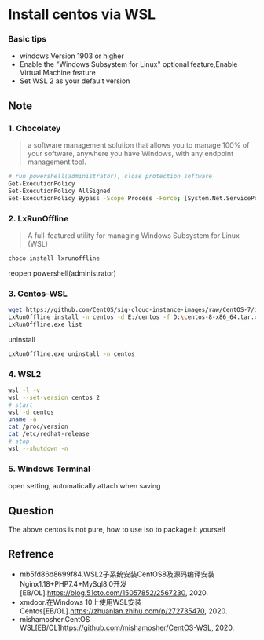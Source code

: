 # Install centos via WSL 
 ### Basic tips
- windows Version 1903 or higher
- Enable the "Windows Subsystem for Linux" optional feature,Enable Virtual Machine feature
- Set WSL 2 as your default version

## Note
### 1. Chocolatey
> a software management solution that allows you to manage 100% of your software, anywhere you have Windows, with any endpoint management tool. 

```sh
# run powershell(administrator), close protection software
Get-ExecutionPolicy
Set-ExecutionPolicy AllSigned
Set-ExecutionPolicy Bypass -Scope Process -Force; [System.Net.ServicePointManager]::SecurityProtocol = [System.Net.ServicePointManager]::SecurityProtocol -bor 3072; iex ((New-Object System.Net.WebClient).DownloadString('https://chocolatey.org/install.ps1'))
```
### 2. LxRunOffline
> A full-featured utility for managing Windows Subsystem for Linux (WSL)

```sh
choco install lxrunoffline
```
reopen powershell(administrator)
### 3. Centos-WSL
```sh
wget https://github.com/CentOS/sig-cloud-instance-images/raw/CentOS-7/docker/centos-7-docker.tar.xz
LxRunOffline install -n centos -d E:/centos -f D:\centos-8-x86_64.tar.xz
LxRunOffline.exe list
```
uninstall
```sh
LxRunOffline.exe uninstall -n centos
```
### 4. WSL2
```sh
wsl -l -v
wsl --set-version centos 2
# start
wsl -d centos
uname -a
cat /proc/version
cat /etc/redhat-release
# stop
wsl --shutdown -n
```
### 5. Windows Terminal
open setting, automatically attach when saving
## Question
The above centos is not pure, how to use iso to package it yourself
## Refrence
- mb5fd86d8699f84.WSL2子系统安装CentOS8及源码编译安装Nginx1.18+PHP7.4+MySql8.0开发[EB/OL].https://blog.51cto.com/15057852/2567230, 2020.
- xmdoor.在Windows 10上使用WSL安装Centos[EB/OL].https://zhuanlan.zhihu.com/p/272735470, 2020.
- mishamosher.CentOS WSL[EB/OL]https://github.com/mishamosher/CentOS-WSL, 2020.